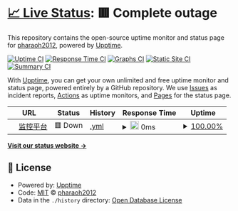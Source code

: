 # [📈 Live Status](https://pharaoh2012.github.io/upptime): <!--live status--> **🟥 Complete outage**

This repository contains the open-source uptime monitor and status page for [pharaoh2012](https://pharaoh2012.github.io/upptime), powered by [Upptime](https://github.com/upptime/upptime).

[![Uptime CI](https://github.com/koj-co/upptime/workflows/Uptime%20CI/badge.svg)](https://github.com/koj-co/upptime/actions?query=workflow%3A%22Uptime+CI%22)
[![Response Time CI](https://github.com/koj-co/upptime/workflows/Response%20Time%20CI/badge.svg)](https://github.com/koj-co/upptime/actions?query=workflow%3A%22Response+Time+CI%22)
[![Graphs CI](https://github.com/koj-co/upptime/workflows/Graphs%20CI/badge.svg)](https://github.com/koj-co/upptime/actions?query=workflow%3A%22Graphs+CI%22)
[![Static Site CI](https://github.com/koj-co/upptime/workflows/Static%20Site%20CI/badge.svg)](https://github.com/koj-co/upptime/actions?query=workflow%3A%22Static+Site+CI%22)
[![Summary CI](https://github.com/koj-co/upptime/workflows/Summary%20CI/badge.svg)](https://github.com/koj-co/upptime/actions?query=workflow%3A%22Summary+CI%22)

With [Upptime](https://upptime.js.org), you can get your own unlimited and free uptime monitor and status page, powered entirely by a GitHub repository. We use [Issues](https://github.com/pharaoh2012/upptime/issues) as incident reports, [Actions](https://github.com/pharaoh2012/upptime/actions) as uptime monitors, and [Pages](https://pharaoh2012.github.io/upptime) for the status page.

<!--start: status pages-->
<!-- This summary is generated by Upptime (https://github.com/upptime/upptime) -->
<!-- Do not edit this manually, your changes will be overwritten -->
<!-- prettier-ignore -->
| URL | Status | History | Response Time | Uptime |
| --- | ------ | ------- | ------------- | ------ |
| <img alt="" src="https://favicons.githubusercontent.com/www.csaqjc.com" height="13"> [监控平台](http://www.csaqjc.com:807/Login/Index?ReturnUrl=%2F) | 🟥 Down | [.yml](https://github.com/pharaoh2012/upptime/commits/HEAD/history/.yml) | <details><summary><img alt="Response time graph" src="./graphs//response-time-week.png" height="20"> 0ms</summary><br><a href="https://pharaoh2012.github.io/upptime/history/"><img alt="Response time 1063" src="https://img.shields.io/endpoint?url=https%3A%2F%2Fraw.githubusercontent.com%2Fpharaoh2012%2Fupptime%2FHEAD%2Fapi%2F%2Fresponse-time.json"></a><br><a href="https://pharaoh2012.github.io/upptime/history/"><img alt="24-hour response time 0" src="https://img.shields.io/endpoint?url=https%3A%2F%2Fraw.githubusercontent.com%2Fpharaoh2012%2Fupptime%2FHEAD%2Fapi%2F%2Fresponse-time-day.json"></a><br><a href="https://pharaoh2012.github.io/upptime/history/"><img alt="7-day response time 0" src="https://img.shields.io/endpoint?url=https%3A%2F%2Fraw.githubusercontent.com%2Fpharaoh2012%2Fupptime%2FHEAD%2Fapi%2F%2Fresponse-time-week.json"></a><br><a href="https://pharaoh2012.github.io/upptime/history/"><img alt="30-day response time 0" src="https://img.shields.io/endpoint?url=https%3A%2F%2Fraw.githubusercontent.com%2Fpharaoh2012%2Fupptime%2FHEAD%2Fapi%2F%2Fresponse-time-month.json"></a><br><a href="https://pharaoh2012.github.io/upptime/history/"><img alt="1-year response time 1010" src="https://img.shields.io/endpoint?url=https%3A%2F%2Fraw.githubusercontent.com%2Fpharaoh2012%2Fupptime%2FHEAD%2Fapi%2F%2Fresponse-time-year.json"></a></details> | <details><summary><a href="https://pharaoh2012.github.io/upptime/history/">100.00%</a></summary><a href="https://pharaoh2012.github.io/upptime/history/"><img alt="All-time uptime 100.00%" src="https://img.shields.io/endpoint?url=https%3A%2F%2Fraw.githubusercontent.com%2Fpharaoh2012%2Fupptime%2FHEAD%2Fapi%2F%2Fuptime.json"></a><br><a href="https://pharaoh2012.github.io/upptime/history/"><img alt="24-hour uptime 100.00%" src="https://img.shields.io/endpoint?url=https%3A%2F%2Fraw.githubusercontent.com%2Fpharaoh2012%2Fupptime%2FHEAD%2Fapi%2F%2Fuptime-day.json"></a><br><a href="https://pharaoh2012.github.io/upptime/history/"><img alt="7-day uptime 100.00%" src="https://img.shields.io/endpoint?url=https%3A%2F%2Fraw.githubusercontent.com%2Fpharaoh2012%2Fupptime%2FHEAD%2Fapi%2F%2Fuptime-week.json"></a><br><a href="https://pharaoh2012.github.io/upptime/history/"><img alt="30-day uptime 100.00%" src="https://img.shields.io/endpoint?url=https%3A%2F%2Fraw.githubusercontent.com%2Fpharaoh2012%2Fupptime%2FHEAD%2Fapi%2F%2Fuptime-month.json"></a><br><a href="https://pharaoh2012.github.io/upptime/history/"><img alt="1-year uptime 100.00%" src="https://img.shields.io/endpoint?url=https%3A%2F%2Fraw.githubusercontent.com%2Fpharaoh2012%2Fupptime%2FHEAD%2Fapi%2F%2Fuptime-year.json"></a></details>

<!--end: status pages-->

[**Visit our status website →**](https://pharaoh2012.github.io/upptime)

## 📄 License

- Powered by: [Upptime](https://github.com/upptime/upptime)
- Code: [MIT](./LICENSE) © [pharaoh2012](https://pharaoh2012.github.io/upptime)
- Data in the `./history` directory: [Open Database License](https://opendatacommons.org/licenses/odbl/1-0/)
